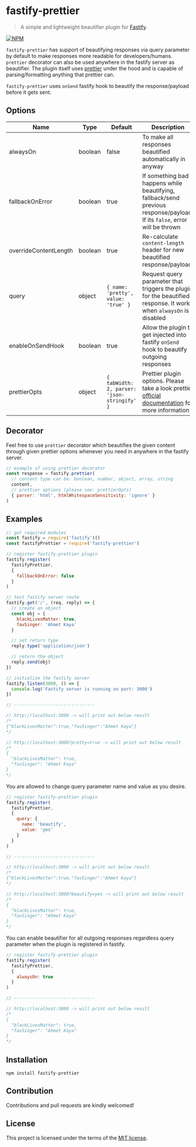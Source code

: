 # fastify-prettier
> A simple and lightweight beautifier plugin for [Fastify](https://github.com/fastify/fastify).

[![NPM](https://nodei.co/npm/fastify-prettier.png)](https://nodei.co/npm/fastify-prettier/)

`fastify-prettier` has support of beautifying responses via query parameter by default to make responses more readable for developers/humans. `prettier` decorator can also be used anywhere in the fastify server as beautifier. The plugin itself uses [prettier](https://github.com/prettier/prettier) under the hood and is capable of parsing/formatting anything that prettier can.

`fastify-prettier` uses `onSend` fastify hook to beautify the response/payload before it gets sent.

## Options

| Name              | Type               | Default                             | Description                                                                                                          |
| ---               | ---                | ---                                 | ---                                                                                                                  |
| alwaysOn         | boolean | false                                | To make all responses beautified automatically in anyway                                                 |
| fallbackOnError         | boolean            | true                                | If something bad happens while beautifying, fallback/send previous response/payload. If its `false`, error will be thrown                                      |
| overrideContentLength  | boolean            | true                               | Re-calculate `content-length` header for new beautified response/payload                         |
| query          | object              | `{ name: 'pretty', value: 'true' }` | Request query parameter that triggers the plugin for the beautified response. It works when `alwaysOn` is disabled |
| enableOnSendHook          | boolean              | true | Allow the plugin to get injected into fastify `onSend` hook to beautify outgoing responses |
| prettierOpts          | object              | `{ tabWidth: 2, parser: 'json-stringify' }` | Prettier plugin options. Please take a look prettier [official documentation](https://prettier.io/docs/en/options.html) for more information |

## Decorator

Feel free to use `prettier` decorator which beautifies the given content through given prettier options whenever you need in anywhere in the fastify server.

```js
// example of using prettier decorator
const response = fastify.prettier(
  // content type can be: boolean, number, object, array, string
  content,
  // prettier options (please see: prettierOpts)
  { parser: 'html', htmlWhitespaceSensitivity: 'ignore' }
)
```


## Examples

```js
// get required modules
const fastify = require('fastify')()
const fastifyPrettier = require('fastify-prettier')

// register fastify-prettier plugin
fastify.register(
  fastifyPrettier,
  {
    fallbackOnError: false
  }
)

// test fastify server route
fastify.get('/', (req, reply) => {
  // create an object
  const obj = {
    blackLivesMatter: true,
    favSinger: 'Ahmet Kaya'
  }

  // set return type
  reply.type('application/json')

  // return the object
  reply.send(obj)
})

// initialize the fastify server
fastify.listen(3000, () => {
  console.log('Fastify server is running on port: 3000')
})

// -------------------------------

// http://localhost:3000 -> will print out below result
/*
{"blackLivesMatter":true,"favSinger":"Ahmet Kaya"}
*/

// http://localhost:3000?pretty=true -> will print out below result
/*
{
  "blackLivesMatter": true,
  "favSinger": "Ahmet Kaya"
}
*/
```

You are allowed to change query parameter name and value as you desire.

```js
// register fastify-prettier plugin
fastify.register(
  fastifyPrettier,
  {
    query: {
      name: 'beautify',
      value: 'yes'
    }
  }
)

// -------------------------------

// http://localhost:3000 -> will print out below result
/*
{"blackLivesMatter":true,"favSinger":"Ahmet Kaya"}
*/

// http://localhost:3000?beautify=yes -> will print out below result
/*
{
  "blackLivesMatter": true,
  "favSinger": "Ahmet Kaya"
}
*/
```

You can enable beautifier for all outgoing responses regardless query parameter when the plugin is registered in fastify.

```js
// register fastify-prettier plugin
fastify.register(
  fastifyPrettier,
  {
    alwaysOn: true
  }
)

// -------------------------------

// http://localhost:3000 -> will print out below result
/*
{
  "blackLivesMatter": true,
  "favSinger": "Ahmet Kaya"
}
*/
```

## Installation
`npm install fastify-prettier`

## Contribution
Contributions and pull requests are kindly welcomed!

## License
This project is licensed under the terms of the [MIT license](https://github.com/hsynlms/fastify-prettier/blob/master/LICENSE).
